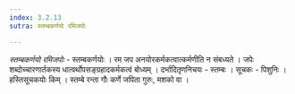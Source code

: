```yaml
---
index: 3.2.13
sutra: स्तम्बकर्णयो रमिजपोः

---
```

_स्तम्बकर्णयो रमिजपोः_ - स्तम्बकर्णयोः । रम जप अनयोरकर्मकत्वात्कर्मणीति न संबध्यते । जपेः शब्दोच्चारणार्तकस्य धात्वर्थोपसङ्ग्रहादकर्मकत्वं बोध्यम् । दर्भादितृणनिचयः - स्तम्बः । सूचकः - पिशुनिः । हस्तिसूचकयोः किम्  । स्तम्बे रन्ता गौः कर्णे जपिता गुरुः, मशको वा ।
